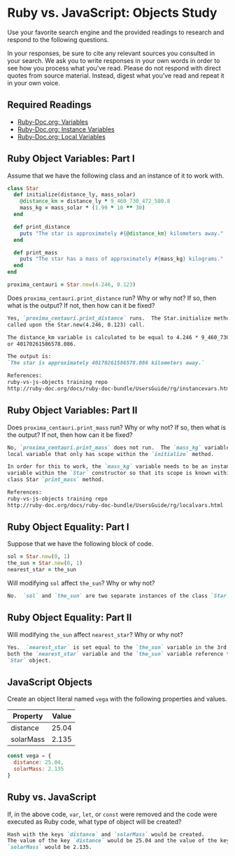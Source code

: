 # Ruby vs. JavaScript: Objects Study

Use your favorite search engine and the provided readings to research and
respond to the following questions.

In your responses, be sure to cite any relevant sources you consulted in your
search. We ask you to write responses in your own words in order to see how you
process what you've read. Please do not respond with direct quotes from source
material. Instead, digest what you've read and repeat it in your own voice.

## Required Readings

-   [Ruby-Doc.org: Variables](http://ruby-doc.org/docs/ruby-doc-bundle/UsersGuide/rg/variables.html)
-   [Ruby-Doc.org: Instance Variables](http://ruby-doc.org/docs/ruby-doc-bundle/UsersGuide/rg/instancevars.html)
-   [Ruby-Doc.org: Local Variables](http://ruby-doc.org/docs/ruby-doc-bundle/UsersGuide/rg/localvars.html)

## Ruby Object Variables: Part I

Assume that we have the following class and an instance of it to work with.

```ruby
class Star
  def initialize(distance_ly, mass_solar)
    @distance_km = distance_ly * 9_460_730_472_580.8
    mass_kg = mass_solar * (1.99 * 10 ** 30)
  end

  def print_distance
    puts "The star is approximately #{@distance_km} kilometers away."
  end

  def print_mass
    puts "The star has a mass of approximately #{mass_kg} kilograms."
  end
end

proxima_centauri = Star.new(4.246, 0.123)
```

Does `proxima_centauri.print_distance` run? Why or why not? If so, then what is
the output? If not, then how can it be fixed?

```md
Yes, `proxima_centauri.print_distance` runs.  The Star.initialize method is
called upon the Star.new(4.246, 0.123) call.

The distance_km variable is calculated to be equal to 4.246 * 9_460_730_472_580.8
or 40170261586578.086.

The output is:
`The star is approximately 40170261586578.086 kilometers away.`

References:
ruby-vs-js-objects training repo
http://ruby-doc.org/docs/ruby-doc-bundle/UsersGuide/rg/instancevars.html
```

## Ruby Object Variables: Part II

Does `proxima_centauri.print_mass` run? Why or why not? If so, then what is the
output? If not, then how can it be fixed?

```md
No, `proxima_centauri.print_mass` does not run.  The `mass_kg` variable is a
local variable that only has scope within the `initialize` method.

In order for this to work, the `mass_kg` variable needs to be an instance
variable within the `Star` constructor so that its scope is known within the
class Star `print_mass` method.

References:
ruby-vs-js-objects training repo
http://ruby-doc.org/docs/ruby-doc-bundle/UsersGuide/rg/localvars.html
```

## Ruby Object Equality: Part I

Suppose that we have the following block of code.

```ruby
sol = Star.new(0, 1)
the_sun = Star.new(0, 1)
nearest_star = the_sun
```

Will modifying `sol` affect `the_sun`? Why or why not?

```md
No.  `sol` and `the_sun` are two separate instances of the class `Star`.
```

## Ruby Object Equality: Part II

Will modifying `the_sun` affect `nearest_star`? Why or why not?

```md
Yes.  `nearest_star` is set equal to the `the_sun` variable in the 3rd line so
both the `nearest_star` variable and the `the_sun` variable reference the same
`Star` object.
```

## JavaScript Objects

Create an object literal named `vega` with the following properties and values.

| Property | Value |
| --- | --- |
| distance | 25.04 |
| solarMass | 2.135 |

```javascript
const vega = {
  distance: 25.04,
  solarMass: 2.135
}
```

## Ruby vs. JavaScript

If, in the above code, `var`, `let`, or `const` were removed and the code were
executed as Ruby code, what type of object will be created?

```md
Hash with the keys `distance` and `solarMass` would be created.
The value of the key `distance` would be 25.04 and the value of the key
`solarMass` would be 2.135.
```
